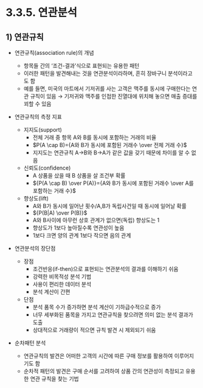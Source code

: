# 3.3.5. 연관분석

## 1) 연관규칙

- 연관규칙(association rule)의 개념
    - 항목들 간의 ‘조건-결과’식으로 표현되는 유용한 패턴
    - 이러한 패턴을 발견해내는 것을 연관분석이라하며, 흔히 장바구니 분석이라고도 함
    - 예를 들면, 미국의 마트에서 기저귀를 사는 고객은 맥주를 동시에 구매한다는 연관 규칙이 있음 → 기저귀와 맥주를 인접한 진열대에 위치해 놓으면 매출 증대를 꾀할 수 있음
    
- 연관규칙의 측정 지표
    - 지지도(support)
        - 전체 거래 중 항목 A와 B를 동시에 포함하는 거래의 비율
        - $P(A \cap B)={A와 B가 동시에 포함된 거래수 \over 전체 거래 수}$
        - 지지도는 연관규칙 A→B와 B→A가 같은 값을 갖기 때문에 차이를 알 수 없음
    - 신뢰도(confidence)
        - A 상품을 샀을 때 B 상품을 살 조건부 확률
        - ${P(A \cap B) \over P(A)}={A와 B가 동시에 포함된 거래수 \over A를 포함하는 거래 수}$
    - 향상도(lift)
        - A와 B가 동시에 일어난 횟수/A,B가 독립사건일 때 동시에 일어날 확률
        - ${P(B|A) \over P(B)}$
        - A와 B사이에 아무런 상호 관계가 없으면(독립) 향상도는 1
        - 향상도가 1보다 높아질수록 연관성이 높음
        - 1보다 크면 양의 관계 1보다 작으면 음의 관계
        
- 연관분석의 장단점
    - 장점
        - 조건반응(if-then)으로 표현되는 연관분석의 결과를 이해하기 쉬움
        - 강력한 비목적성 분석 기법
        - 사용이 편리한 데이터 분석
        - 분석 계산이 간편
    - 단점
        - 분석 품목 수가 증가하면 분석 계산이 기하급수적으로 증가
        - 너무 세부화된 품목을 가지고 연관규칙을 찾으려면 의미 없는 분석 결과가 도출
        - 상대적으로 거래량이 적으면 규칙 발견 시 제외되기 쉬움
        
- 순차패턴 분석
    - 연관규칙의 발견은 어떠한 고객의 시간에 따른 구매 정보를 활용하여 이루어지기도 함
    - 순차적 패턴의 발견은 구매 순서를 고려하여 상품 간의 연관성이 측정되고 유용한 연관 규칙을 찾는 기법